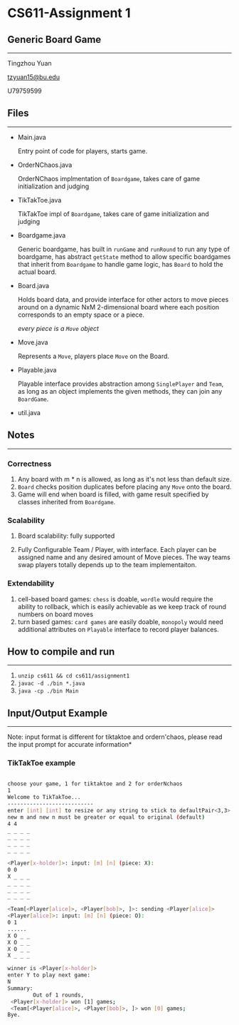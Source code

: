 # CS611-Assignment 1

## Generic Board Game

----
Tingzhou Yuan

tzyuan15@bu.edu

U79759599

## Files

----

- Main.java
  
   Entry point of code for players, starts game.

- OrderNChaos.java

   OrderNChaos implmentation of `Boardgame`, takes care of game initialization and judging

- TikTakToe.java

   TikTakToe impl of `Boardgame`, takes care of game initialization and judging

- Boardgame.java

   Generic boardgame, has built in `runGame` and `runRound` to run any type of boardgame, has abstract `getState` method to allow specific boardgames that inherit from `Boardgame` to handle game logic, has `Board` to hold the actual board.

- Board.java

   Holds board data, and provide interface for other actors to move pieces around on a dynamic NxM 2-dimensional board where each position corresponds to an empty space or a piece.

   *every piece is a `Move` object*

- Move.java

   Represents a `Move`, players place `Move` on the Board.

- Playable.java

   Playable interface provides abstraction among `SinglePlayer` and `Team`, as long as an object implements the given methods, they can join any `BoardGame`.

- util.java



## Notes

----

### Correctness

1. Any board with m * n is allowed, as long as it's not less than default size.
2. `Board` checks position duplicates before placing any `Move` onto the board.
3. Game will end when board is filled, with game result specified by classes inherited from `Boardgame`.

### Scalability

1. Board scalability: fully supported

2. Fully Configurable Team / Player, with interface. Each player can be assigned name and any desired amount of Move pieces. The way teams swap players totally depends up to the team implementaiton.

### Extendability

1. cell-based board games: `chess` is doable, `wordle` would require the ability to rollback, which is easily achievable as we keep track of round numbers on board moves
2. turn based games: `card games` are easily doable, `monopoly` would need additional attributes on `Playable` interface to record player balances.

## How to compile and run

----

1. `unzip cs611 && cd cs611/assignment1`
2. `javac -d ./bin *.java`
3. `java -cp ./bin Main`

## Input/Output Example

----

  Note: input format is different for tiktaktoe and ordern'chaos, please read the input prompt for accurate information*

### TikTakToe example

```bash

choose your game, 1 for tiktaktoe and 2 for orderNchaos
1
Welcome to TikTakToe...    
---------------------------
enter [int] [int] to resize or any string to stick to defaultPair<3,3>: 
new m and new n must be greater or equal to original (default)
4 4
_ _ _ _ 
_ _ _ _ 
_ _ _ _ 
_ _ _ _ 

<Player[x-holder]>: input: [m] [n] (piece: X): 
0 0
X _ _ _
_ _ _ _
_ _ _ _
_ _ _ _

<Team[<Player[alice]>, <Player[bob]>, ]>: sending <Player[alice]>
<Player[alice]>: input: [m] [n] (piece: O):
0 1
......
X O _ _
X O _ _
X O _ _
X _ _ _

winner is <Player[x-holder]>
enter Y to play next game:  
N
Summary:
        Out of 1 rounds,
 <Player[x-holder]> won [1] games;
 <Team[<Player[alice]>, <Player[bob]>, ]> won [0] games; 
Bye.

```
